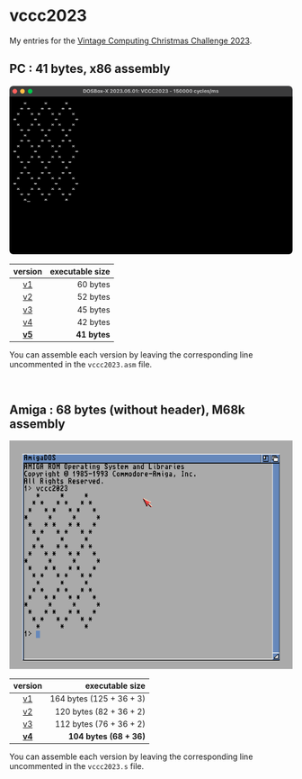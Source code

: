 # vccc2023

My entries for the [Vintage Computing Christmas Challenge 2023](https://logiker.com/Vintage-Computing-Christmas-Challenge-2023).

## PC : 41 bytes, x86 assembly

![screenshot](x86/result.png)

| version | executable size |
| :-: | --: |
| [v1](x86/v1.asm) | 60 bytes |
| [v2](x86/v2.asm) | 52 bytes |
| [v3](x86/v3.asm) | 45 bytes |
| [v4](x86/v4.asm) | 42 bytes |
| **[v5](x86/v5.asm)** | **41 bytes** |

You can assemble each version by leaving the corresponding line uncommented in the `vccc2023.asm` file.

<br>

## Amiga : 68 bytes (without header), M68k assembly

![screenshot](amiga/result.png)

| version | executable size |
| :-: | --: |
| [v1](amiga/v1.s) | 164 bytes (125 + 36 + 3) |
| [v2](amiga/v2.s) | 120 bytes (82 + 36 + 2) |
| [v3](amiga/v3.s) | 112 bytes (76 + 36 + 2) |
| **[v4](amiga/v4.s)** | **104 bytes (68 + 36)** |

You can assemble each version by leaving the corresponding line uncommented in the `vccc2023.s` file.